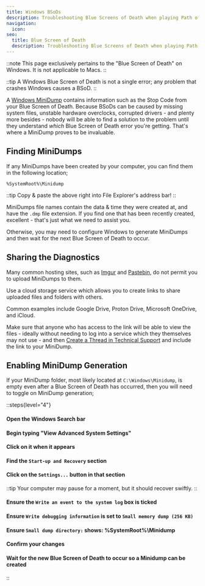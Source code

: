 ```yaml
---
title: Windows BSoDs
description: Troubleshooting Blue Screens of Death when playing Path of Exile
navigation:
  icon:
seo:
  title: Blue Screen of Death
  description: Troubleshooting Blue Screens of Death when playing Path of Exile
---
```


::note
This page exclusively pertains to the "Blue Screen of Death" on Windows. It is not applicable to Macs.
::

::tip
A Windows Blue Screen of Death is not a single error; any problem that crashes Windows causes a BSoD.
::

A [Windows MiniDump](https://learn.microsoft.com/en-us/troubleshoot/windows-client/performance/read-small-memory-dump-file) contains information such as the Stop Code from your Blue Screen of Death. Because BSoDs can be caused by missing system files, unstable hardware overclocks, corrupted drivers - and plenty more besides - nobody will be able to find a solution to the problem until they understand _which_ Blue Screen of Death error you're getting. That's where a MiniDump proves to be invaluable.

## Finding MiniDumps

If any MiniDumps have been created by your computer, you can find them in the following location;

`%SystemRoot%\Minidump`

::tip
Copy & paste the above right into File Explorer's address bar!
::

MiniDumps file names contain the data & time they were created at, and have the `.dmp` file extension. If you find one that has been recently created, excellent - that's just what we need to assist you.

Otherwise, you may need to configure Windows to generate MiniDumps and then wait for the next Blue Screen of Death to occur.

## Sharing the Diagnostics

Many common hosting sites, such as [Imgur](https://imgur.com) and [Pastebin](https://pastebin.com), do not permit you to upload MiniDumps to them.

Use a cloud storage service which allows you to create links to share uploaded files and folders with others.

Common examples include Google Drive, Proton Drive, Microsoft OneDrive, and iCloud.

Make sure that anyone who has access to the link will be able to view the files - ideally without needing to log into a service which they themselves may not use - and then [Create a Thread in Technical Support](/miscellaneous/other/create-a-thread-in-technical-support) and include the link to your MiniDump.

## Enabling MiniDump Generation

If your MiniDump folder, most likely located at `C:\Windows\Minidump`, is empty even after a Blue Screen of Death has occurred, then you will need to toggle on MiniDump generation;

::steps{level="4"}
#### Open the Windows Search bar

#### Begin typing "View Advanced System Settings"

#### Click on it when it appears

#### Find the `Start-up and Recovery` section

#### Click on the `Settings...` button in that section

::tip
Your computer may pause for a moment, but it should recover swiftly.
::

#### Ensure the `Write an event to the system log` box is ticked

#### Ensure `Write debugging information` is set to `Small memory dump (256 KB)`

#### Ensure `Small dump directory:` shows: %SystemRoot%\Minidump

#### Confirm your changes

#### Wait for the new Blue Screen of Death to occur so a Minidump can be created
::

